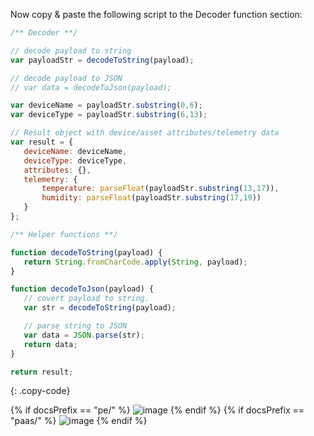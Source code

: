 Now copy & paste the following script to the Decoder function section:

```javascript
/** Decoder **/

// decode payload to string
var payloadStr = decodeToString(payload);

// decode payload to JSON
// var data = decodeToJson(payload);

var deviceName = payloadStr.substring(0,6);
var deviceType = payloadStr.substring(6,13);

// Result object with device/asset attributes/telemetry data
var result = {
   deviceName: deviceName,
   deviceType: deviceType,
   attributes: {},
   telemetry: {
       temperature: parseFloat(payloadStr.substring(13,17)),
       humidity: parseFloat(payloadStr.substring(17,19))
   }
};

/** Helper functions **/

function decodeToString(payload) {
   return String.fromCharCode.apply(String, payload);
}

function decodeToJson(payload) {
   // covert payload to string.
   var str = decodeToString(payload);

   // parse string to JSON
   var data = JSON.parse(str);
   return data;
}

return result;
``` 
{: .copy-code}

{% if docsPrefix == "pe/" %}
![image](https://img.tbqa.cloud/user-guide/integrations/udp/udp-uplink-converter-binary-java-pe.png)
{% endif %}
{% if docsPrefix == "paas/" %}
![image](https://img.tbqa.cloud/user-guide/integrations/udp/udp-uplink-converter-binary-java-paas.png)
{% endif %}